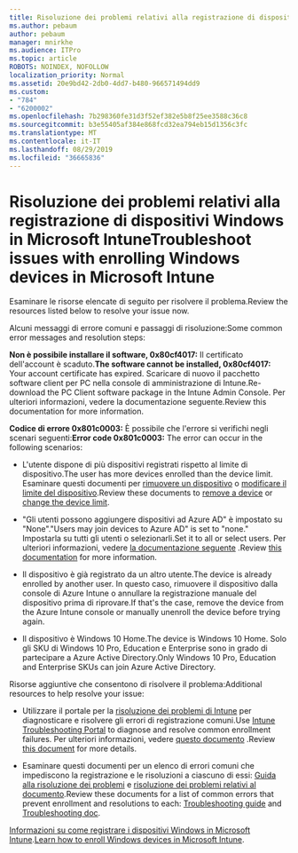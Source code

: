 ```yaml
---
title: Risoluzione dei problemi relativi alla registrazione di dispositivi Windows in Microsoft Intune
ms.author: pebaum
author: pebaum
manager: mnirkhe
ms.audience: ITPro
ms.topic: article
ROBOTS: NOINDEX, NOFOLLOW
localization_priority: Normal
ms.assetid: 20e9bd42-2db0-4dd7-b480-966571494dd9
ms.custom:
- "784"
- "6200002"
ms.openlocfilehash: 7b298360fe31d3f52ef382e5b8f25ee3588c36c8
ms.sourcegitcommit: b3e55405af384e868fcd32ea794eb15d1356c3fc
ms.translationtype: MT
ms.contentlocale: it-IT
ms.lasthandoff: 08/29/2019
ms.locfileid: "36665836"
---
```

# <a name="troubleshoot-issues-with-enrolling-windows-devices-in-microsoft-intune"></a><span data-ttu-id="8abeb-102">Risoluzione dei problemi relativi alla registrazione di dispositivi Windows in Microsoft Intune</span><span class="sxs-lookup"><span data-stu-id="8abeb-102">Troubleshoot issues with enrolling Windows devices in Microsoft Intune</span></span>

<span data-ttu-id="8abeb-103">Esaminare le risorse elencate di seguito per risolvere il problema.</span><span class="sxs-lookup"><span data-stu-id="8abeb-103">Review the resources listed below to resolve your issue now.</span></span>
  
<span data-ttu-id="8abeb-104">Alcuni messaggi di errore comuni e passaggi di risoluzione:</span><span class="sxs-lookup"><span data-stu-id="8abeb-104">Some common error messages and resolution steps:</span></span>
  
 <span data-ttu-id="8abeb-105">**Non è possibile installare il software, 0x80cf4017:** Il certificato dell'account è scaduto.</span><span class="sxs-lookup"><span data-stu-id="8abeb-105">**The software cannot be installed, 0x80cf4017:** Your account certificate has expired.</span></span> <span data-ttu-id="8abeb-106">Scaricare di nuovo il pacchetto software client per PC nella console di amministrazione di Intune.</span><span class="sxs-lookup"><span data-stu-id="8abeb-106">Re-download the PC Client software package in the Intune Admin Console.</span></span> <span data-ttu-id="8abeb-107">Per ulteriori informazioni, vedere la documentazione seguente.</span><span class="sxs-lookup"><span data-stu-id="8abeb-107">Review this documentation for more information.</span></span>
  
 <span data-ttu-id="8abeb-108">**Codice di errore 0x801c0003:** È possibile che l'errore si verifichi negli scenari seguenti:</span><span class="sxs-lookup"><span data-stu-id="8abeb-108">**Error code 0x801c0003:** The error can occur in the following scenarios:</span></span>
  
-  <span data-ttu-id="8abeb-109">L'utente dispone di più dispositivi registrati rispetto al limite di dispositivo.</span><span class="sxs-lookup"><span data-stu-id="8abeb-109">The user has more devices enrolled than the device limit.</span></span> <span data-ttu-id="8abeb-110">Esaminare questi documenti per [rimuovere un dispositivo](https://docs.microsoft.com/intune/devices-wipe) o [modificare il limite del dispositivo](https://docs.microsoft.com/intune/enrollment-restrictions-set#set-device-limit-restrictions).</span><span class="sxs-lookup"><span data-stu-id="8abeb-110">Review these documents to [remove a device](https://docs.microsoft.com/intune/devices-wipe) or [change the device limit](https://docs.microsoft.com/intune/enrollment-restrictions-set#set-device-limit-restrictions).</span></span>

-  <span data-ttu-id="8abeb-111">"Gli utenti possono aggiungere dispositivi ad Azure AD" è impostato su "None".</span><span class="sxs-lookup"><span data-stu-id="8abeb-111">"Users may join devices to Azure AD" is set to "none."</span></span> <span data-ttu-id="8abeb-112">Impostarla su tutti gli utenti o selezionarli.</span><span class="sxs-lookup"><span data-stu-id="8abeb-112">Set it to all or select users.</span></span> <span data-ttu-id="8abeb-113">Per ulteriori informazioni, vedere [la documentazione seguente](https://docs.microsoft.com/azure/active-directory/device-management-azure-portal#configure-device-settings) .</span><span class="sxs-lookup"><span data-stu-id="8abeb-113">Review [this documentation](https://docs.microsoft.com/azure/active-directory/device-management-azure-portal#configure-device-settings) for more information.</span></span>

-  <span data-ttu-id="8abeb-114">Il dispositivo è già registrato da un altro utente.</span><span class="sxs-lookup"><span data-stu-id="8abeb-114">The device is already enrolled by another user.</span></span> <span data-ttu-id="8abeb-115">In questo caso, rimuovere il dispositivo dalla console di Azure Intune o annullare la registrazione manuale del dispositivo prima di riprovare.</span><span class="sxs-lookup"><span data-stu-id="8abeb-115">If that's the case, remove the device from the Azure Intune console or manually unenroll the device before trying again.</span></span>

-  <span data-ttu-id="8abeb-116">Il dispositivo è Windows 10 Home.</span><span class="sxs-lookup"><span data-stu-id="8abeb-116">The device is Windows 10 Home.</span></span> <span data-ttu-id="8abeb-117">Solo gli SKU di Windows 10 Pro, Education e Enterprise sono in grado di partecipare a Azure Active Directory.</span><span class="sxs-lookup"><span data-stu-id="8abeb-117">Only Windows 10 Pro, Education and Enterprise SKUs can join Azure Active Directory.</span></span>

<span data-ttu-id="8abeb-118">Risorse aggiuntive che consentono di risolvere il problema:</span><span class="sxs-lookup"><span data-stu-id="8abeb-118">Additional resources to help resolve your issue:</span></span>
  
-  <span data-ttu-id="8abeb-119">Utilizzare il portale per la [risoluzione dei problemi di Intune](https://devicemanagement.microsoft.com/#blade/Microsoft_Intune_DeviceSettings/TroubleshootBlade) per diagnosticare e risolvere gli errori di registrazione comuni.</span><span class="sxs-lookup"><span data-stu-id="8abeb-119">Use [Intune Troubleshooting Portal](https://devicemanagement.microsoft.com/#blade/Microsoft_Intune_DeviceSettings/TroubleshootBlade) to diagnose and resolve common enrollment failures.</span></span> <span data-ttu-id="8abeb-120">Per ulteriori informazioni, vedere [questo documento](https://docs.microsoft.com/intune/help-desk-operators) .</span><span class="sxs-lookup"><span data-stu-id="8abeb-120">Review [this document](https://docs.microsoft.com/intune/help-desk-operators) for more details.</span></span>

-  <span data-ttu-id="8abeb-121">Esaminare questi documenti per un elenco di errori comuni che impediscono la registrazione e le risoluzioni a ciascuno di essi: [Guida alla risoluzione dei problemi](https://support.microsoft.com/help/4089533/troubleshooting-windows-device-enrollment-problems-in-microsoft-intune) e [risoluzione dei problemi relativi al documento](https://docs.microsoft.com/intune-classic/troubleshoot/troubleshoot-device-enrollment-in-intune).</span><span class="sxs-lookup"><span data-stu-id="8abeb-121">Review these documents for a list of common errors that prevent enrollment and resolutions to each: [Troubleshooting guide](https://support.microsoft.com/help/4089533/troubleshooting-windows-device-enrollment-problems-in-microsoft-intune) and [Troubleshooting doc](https://docs.microsoft.com/intune-classic/troubleshoot/troubleshoot-device-enrollment-in-intune).</span></span>

<span data-ttu-id="8abeb-122">[Informazioni su come registrare i dispositivi Windows in Microsoft Intune](https://docs.microsoft.com/intune/windows-enroll).</span><span class="sxs-lookup"><span data-stu-id="8abeb-122">[Learn how to enroll Windows devices in Microsoft Intune](https://docs.microsoft.com/intune/windows-enroll).</span></span>
